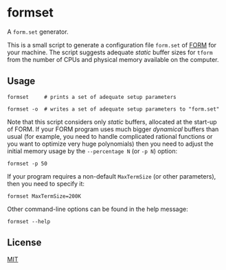 formset
=======

A `form.set` generator.

This is a small script to generate a configuration file `form.set` of
[FORM](https://www.nikhef.nl/~form/) for your machine.
The script suggests adequate *static* buffer sizes for `tform` from
the number of CPUs and physical memory available on the computer.


Usage
-----

```shell
formset     # prints a set of adequate setup parameters

formset -o  # writes a set of adequate setup parameters to "form.set"
```

Note that this script considers only *static* buffers, allocated
at the start-up of FORM.
If your FORM program uses much bigger *dynamical* buffers than usual
(for example, you need to handle complicated rational functions
or you want to optimize very huge polynomials)
then you need to adjust the initial memory usage by
the `--percentage N` (or `-p N`) option:

```shell
formset -p 50
```

If your program requires a non-default `MaxTermSize` (or other parameters),
then you need to specify it:

```shell
formset MaxTermSize=200K
```

Other command-line options can be found in the help message:

```shell
formset --help
```


## License

[MIT](https://github.com/tueda/formset/blob/main/LICENSE)
